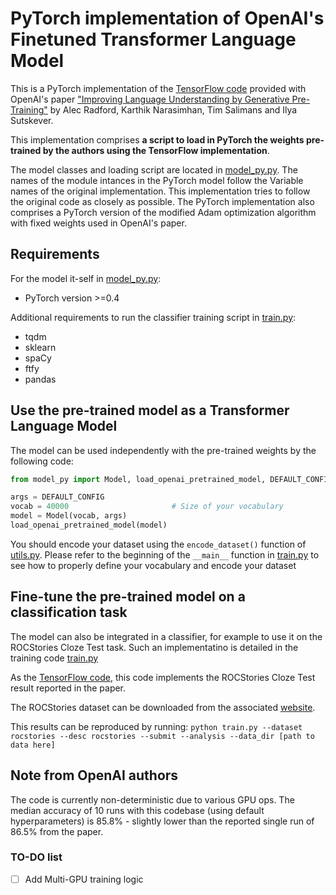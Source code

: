 # PyTorch implementation of OpenAI's Finetuned Transformer Language Model

This is a PyTorch implementation of the [TensorFlow code](https://github.com/openai/finetune-transformer-lm) provided with OpenAI's paper ["Improving Language Understanding by Generative Pre-Training"](https://blog.openai.com/language-unsupervised/) by Alec Radford, Karthik Narasimhan, Tim Salimans and Ilya Sutskever.

This implementation comprises **a script to load in PyTorch the weights pre-trained by the authors using the TensorFlow implementation**.

The model classes and loading script are located in [model_py.py](model_py.py). The names of the module intances in the PyTorch model follow the Variable names of the original implementation. This implementation tries to follow the original code as closely as possible. The PyTorch implementation also comprises a PyTorch version of the modified Adam optimization algorithm with fixed weights used in OpenAI's paper.

## Requirements
For the model it-self in [model_py.py](model_py.py):
- PyTorch version >=0.4

Additional requirements to run the classifier training script in [train.py](train.py):
- tqdm
- sklearn
- spaCy
- ftfy
- pandas

## Use the pre-trained model as a Transformer Language Model
The model can be used independently with the pre-trained weights by the following code:
```python
from model_py import Model, load_openai_pretrained_model, DEFAULT_CONFIG

args = DEFAULT_CONFIG
vocab = 40000 						# Size of your vocabulary
model = Model(vocab, args)
load_openai_pretrained_model(model)
```

You should encode your dataset using the `encode_dataset()` function of [utils.py](utils.py). Please refer to the beginning of the `__main__` function in [train.py](train.py) to see how to properly define your vocabulary and encode your dataset

## Fine-tune the pre-trained model on a classification task
The model can also be integrated in a classifier, for example to use it on the ROCStories Cloze Test task. Such an implementatino is detailed in the training code [train.py](train.py)

As the [TensorFlow code](https://github.com/openai/finetune-transformer-lm), this code implements the ROCStories Cloze Test result reported in the paper.

The ROCStories dataset can be downloaded from the associated [website](http://cs.rochester.edu/nlp/rocstories/).

This results can be reproduced by running:
`python train.py --dataset rocstories --desc rocstories --submit --analysis --data_dir [path to data here]`

## Note from OpenAI authors
The code is currently non-deterministic due to various GPU ops. The median accuracy of 10 runs with this codebase (using default hyperparameters) is 85.8% - slightly lower than the reported single run of 86.5% from the paper. 

### TO-DO list
- [ ] Add Multi-GPU training logic
